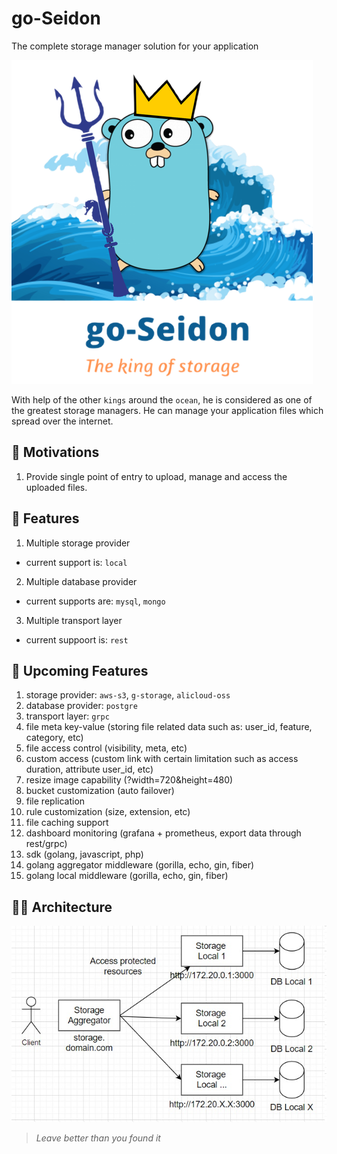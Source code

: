 # go-Seidon
The complete storage manager solution for your application

![go-Seidon logo][goseidon-logo]

With help of the other `kings` around the `ocean`, he is considered as one of the greatest storage managers. 
He can manage your application files which spread over the internet.

## 🚀 Motivations
1. Provide single point of entry to upload, manage and access the uploaded files.

## 🦄 Features
1. Multiple storage provider
- current support is: `local`
2. Multiple database provider
- current supports are: `mysql`, `mongo`
3. Multiple transport layer
- current suppoort is: `rest`

## 🧐 Upcoming Features
1. storage provider: `aws-s3`, `g-storage`, `alicloud-oss`
2. database provider: `postgre`
3. transport layer: `grpc`
4. file meta key-value (storing file related data such as: user_id, feature, category, etc)
5. file access control (visibility, meta, etc)
6. custom access (custom link with certain limitation such as access duration, attribute user_id, etc)
7. resize image capability (?width=720&height=480)
8. bucket customization (auto failover)
9. file replication
10. rule customization (size, extension, etc)
11. file caching support
12. dashboard monitoring (grafana + prometheus, export data through rest/grpc)
13. sdk (golang, javascript, php)
15. golang aggregator middleware (gorilla, echo, gin, fiber)
16. golang local middleware (gorilla, echo, gin, fiber)

## 👷🏻 Architecture
![System Architecture][architecture-image]

> *Leave better than you found it*


[goseidon-logo]: https://github.com/go-seidon/.github/blob/master/asset/go-seidon.png?raw=true
[architecture-image]: https://github.com/go-seidon/.github/blob/master/asset/system-architecture.jpg?raw=true

